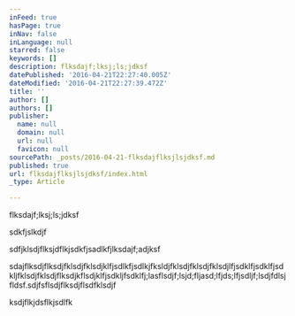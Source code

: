 ```yaml
---
inFeed: true
hasPage: true
inNav: false
inLanguage: null
starred: false
keywords: []
description: flksdajf;lksj;ls;jdksf
datePublished: '2016-04-21T22:27:40.005Z'
dateModified: '2016-04-21T22:27:39.472Z'
title: ''
author: []
authors: []
publisher:
  name: null
  domain: null
  url: null
  favicon: null
sourcePath: _posts/2016-04-21-flksdajflksjlsjdksf.md
published: true
url: flksdajflksjlsjdksf/index.html
_type: Article

---
```

flksdajf;lksj;ls;jdksf

sdkfjslkdjf

sdfjklsdjflksjdflkjsdkfjsadlkfjlksdajf;adjksf

sdajflksdjflksdjfklsdjfklsdjklfjsdlkfjsdlkjfksldjfklsdjfklsdjfklsdjlfjsdklfjsdklfjsdkljfklsdjfklsdjflksdjkflsdjklfjsdkljfsdklfj;lasflsdjf;lsjd;fljasd;lfjds;lfjsdljf;lsdjfdlsjfldsf.sdjfsflsdjflksdjflsdfklsdjf

ksdjflkjdsflkjsdlfk